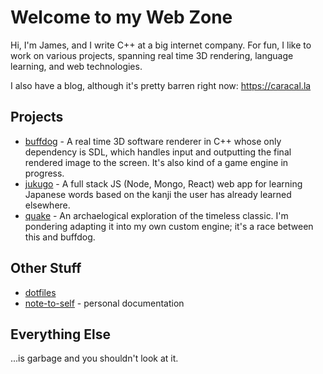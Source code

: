 # Welcome to my Web Zone

Hi, I'm James, and I write C++ at a big internet company.  For fun, I like to work on various projects, spanning real time 3D rendering,
language learning, and web technologies.

I also have a blog, although it's pretty barren right now: https://caracal.la

## Projects
* [buffdog](https://github.com/caracalla/buffdog) - A real time 3D software renderer in C++ whose only dependency is SDL, which handles input and outputting the final rendered image to the screen.  It's also kind of a game engine in progress.
* [jukugo](https://github.com/caracalla/jukugo) - A full stack JS (Node, Mongo, React) web app for learning Japanese words based on the kanji the user has already learned elsewhere.
* [quake](https://github.com/caracalla/quake) - An archaelogical exploration of the timeless classic.  I'm pondering adapting it into my own custom engine; it's a race between this and buffdog.

## Other Stuff
* [dotfiles](https://github.com/caracalla/dotfiles)
* [note-to-self](https://github.com/caracalla/note-to-self) - personal documentation

## Everything Else
...is garbage and you shouldn't look at it.
